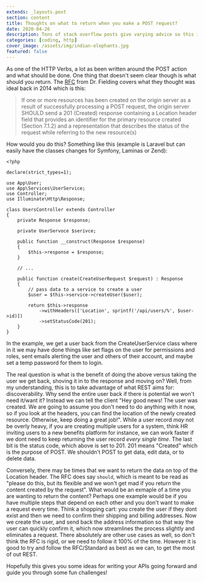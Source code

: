 ```yaml
---
extends: _layouts.post
section: content
title: Thoughts on what to return when you make a POST request?
date: 2020-04-26
description: Tons of stack overflow posts give varying advice so this is what I do when I make a POST Request in an application.
categories: [coding, http]
cover_image: /assets/img/indian-elephants.jpg
featured: false
---
```


As one of the HTTP Verbs, a lot as been written around the POST action and what should be done. One thing that doesn't seem clear though is what should you return. The [RFC](https://tools.ietf.org/html/rfc7231#page-25) from Dr. Fielding covers what they thought was ideal back in 2014 which is this:

> If one or more resources has been created on the origin server as a
   result of successfully processing a POST request, the origin server
   SHOULD send a 201 (Created) response containing a Location header
   field that provides an identifier for the primary resource created
   (Section 7.1.2) and a representation that describes the status of the
   request while referring to the new resource(s)


How would you do this? Something like this (example is Laravel but can easily have the classes changes for Symfony, Laminas or Zend): 

```
<?php 

declare(strict_types=1);

use App\User;
use App\Services\UserService;
use Controller;
use Illuminate\Http\Response;

class UsersController extends Controller
{
    private Response $response;

    private UserServoce $serivce;

    public function __construct(Response $response)
    {
        $this->response = $response;
    }

    // ...

    public function create(CreateUserRequest $request) : Response
    {
        // pass data to a service to create a user
        $user = $this->service->createUser($user);

        return $this->response
            ->withHeaders(['Location', sprintf('/api/users/%', $user->id)])
            ->setStatusCode(201);
    }
}
```

In the example, we get a user back from the CreateUserService class where in it we may have done things like set flags on the user for permissions and roles, sent emails alerting the user and others of their account, and maybe set a temp password for them to login. 

The real question is what is the benefit of doing the above versus taking the user we get back, shoving it in to the response and moving on? Well, from my understanding, this is to take advantage of what REST aims for: discoverability. Why send the entire user back if there is potential we won't need it/want it? Instead we can tell the client "Hey good news! The user was created. We are going to assume you don't need to do anything with it now, so if you look at the headers, you can find the location of the newly created resource. Otherwise, keep doing a great job!". While a user record _may_ not be overly heavy, if you are creating multiple users for a system, think HR inviting users to a new benefits platform for instance, we can work faster if we dont need to keep returning the user record _every single time_. The last bit is the status code, which above is set to 201. 201 means "Created" which is the purpose of POST. We shouldn't POST to get data, edit data, or to delete data. 

Conversely, there may be times that we want to return the data on top of the Location header. The RFC does say `should`, which is meant to be read as "please do this, but its flexible and we won't get mad if you return the content created by the request". What would be an exmaple of a time you are wanting to return the content? Perhaps one example would be if you have multiple steps that depend on each other and you don't want to make a request every time. Think a shopping cart: you create the user if they dont exist and then we need to confirm their shipping and billing addresses. Now we create the user, and send back the address information so that way the user can quickly confirm it, which now streamlines the process slightly and eliminates a request. There absolutely are other use cases as well, so don't think the RFC is rigid, or we need to follow it 100% of the time. However it is good to try and follow the RFC/Standard as best as we can, to get the most of out REST.

Hopefully this gives you some ideas for writing your APIs going forward and guide you through some fun challenges!